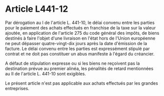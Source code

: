 # Article L441-12

Par dérogation au I de l'article L. 441-10, le délai convenu entre les parties pour le paiement des achats effectués en franchise de la taxe sur la valeur ajoutée, en application de l'article 275 du code général des impôts, de biens destinés à faire l'objet d'une livraison en l'état hors de l'Union européenne ne peut dépasser quatre-vingt-dix jours après la date d'émission de la facture. Le délai convenu entre les parties est expressément stipulé par contrat et ne doit pas constituer un abus manifeste à l'égard du créancier.

A défaut de stipulation expresse ou si les biens ne reçoivent pas la destination prévue au premier alinéa, les pénalités de retard mentionnées au II de l'article L. 441-10 sont exigibles.

Le présent article n'est pas applicable aux achats effectués par les grandes entreprises.
